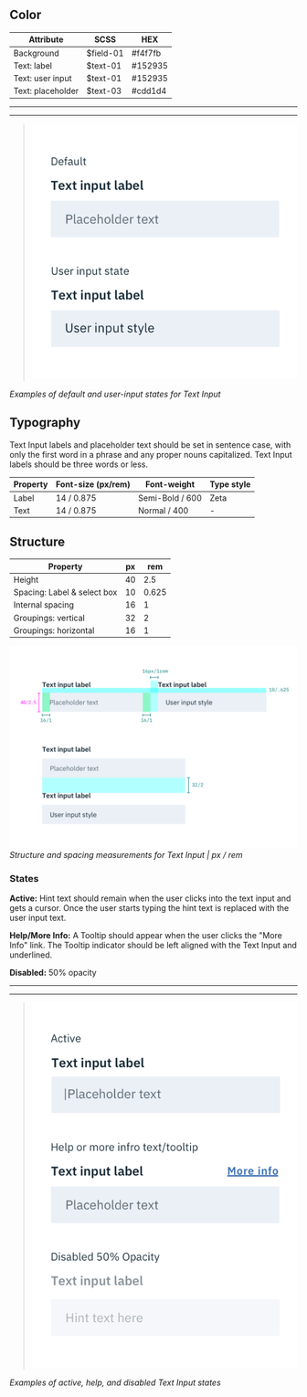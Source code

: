 ## Color

| Attribute             | SCSS          | HEX           |
|-------------------|---------------|---------------|
| Background        | $field-01     | #f4f7fb |
| Text: label       | $text-01      | #152935       |
| Text: user input  | $text-01      | #152935       |
| Text: placeholder | $text-03      | #cdd1d4       |

---
***
> ![Default and user input states for Text Input](images/text-input-style-1.png)

_Examples of default and user-input states for Text Input_

## Typography

Text Input labels and placeholder text should be set in sentence case, with only the first word in a phrase and any proper nouns capitalized. Text Input labels should be three words or less.

| Property | Font-size (px/rem)     | Font-weight  | Type style |
|----------|-----------------|--------------|---|
| Label    | 14 / 0.875 | Semi-Bold / 600   | Zeta |
| Text     | 14 / 0.875 | Normal / 400 |- |

## Structure

| Property                    | px | rem   |
|-----------------------------|----|-------|
| Height                      | 40 | 2.5   |
| Spacing: Label & select box | 10 | 0.625 |
| Internal spacing            | 16 | 1     |
| Groupings: vertical         | 32 | 2     |
| Groupings: horizontal       | 16 | 1     |

![Structure and spacing measurements for Text Input](images/text-input-style-2.png)
_Structure and spacing measurements for Text Input | px / rem_

### States

**Active:** Hint text should remain when the user clicks into the text input and gets a cursor. Once the user starts typing the hint text is replaced with the user input text.

**Help/More Info:** A Tooltip should appear when the user clicks the "More Info" link. The Tooltip indicator should be left aligned with the Text Input and underlined.

**Disabled:** 50% opacity

---
***
> ![Active, help, or disabled states for Text Input](images/text-input-style-3.png)

_Examples of active, help, and disabled Text Input states_
